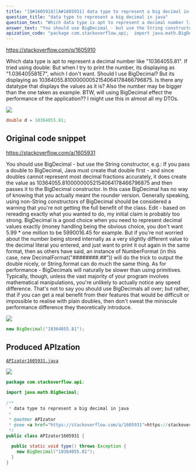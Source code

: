 ```yaml
---
title: "[Q#1605910][A#1605931] data type to represent a big decimal in java"
question_title: "data type to represent a big decimal in java"
question_text: "Which data type is apt to represent a decimal number like \"10364055.81\". If tried using double: But when I try to print the number, its displaying as \"1.036405581E7\", which I don't want. Should I use BigDecimal? But its displaying as 10364055.81000000052154064178466796875. Is there any datatype that displays the values as it is? Also the number may be bigger than the one taken as example. BTW, will using BigDecimal effect the performance of the application?? I might use this in almost all my DTOs."
answer_text: "You should use BigDecimal - but use the String constructor, e.g.: If you pass a double to BigDecimal, Java must create that double first - and since doubles cannot represent most decimal fractions accurately, it does create the value as 10364055.81000000052154064178466796875 and then passes it to the BigDecimal constructor.  In this case BigDecimal has no way of knowing that you actually meant the rounder version. Generally speaking, using non-String constructors of BigDecimal should be considered a warning that you're not getting the full benefit of the class. Edit - based on rereading exactly what you wanted to do, my initial claim is probably too strong.  BigDecimal is a good choice when you need to represent decimal values exactly (money handling being the obvious choice, you don't want 5.99 * one million to be 5990016.45 for example. But if you're not worried about the number being stored internally as a very slightly different value to the decimal literal you entered, and just want to print it out again in the same format, then as others have said, an instance of NumberFormat (in this case, new DecimalFormat(\"########.##\")) will do the trick to output the double nicely, or String.format can do much the same thing. As for performance - BigDecimals will naturally be slower than using primitives.  Typically, though, unless the vast majority of your program involves mathematical manipulations, you're unlikely to actually notice any speed difference.  That's not to say you should use BigDecimals all over; but rather, that if you can get a real benefit from their features that would be difficult or impossible to realise with plain doubles, then don't sweat the miniscule performance difference they theoretically introduce."
apization_code: "package com.stackoverflow.api;  import java.math.BigDecimal;  /**  * data type to represent a big decimal in java  *  * @author APIzator  * @see <a href=\"https://stackoverflow.com/a/1605931\">https://stackoverflow.com/a/1605931</a>  */ public class APIzator1605931 {    public static void type() throws Exception {     new BigDecimal(\"10364055.81\");   } }"
---
```


https://stackoverflow.com/q/1605910

Which data type is apt to represent a decimal number like &quot;10364055.81&quot;.
If tried using double:
But when I try to print the number, its displaying as &quot;1.036405581E7&quot;, which I don&#x27;t want.
Should I use BigDecimal? But its displaying as 10364055.81000000052154064178466796875.
Is there any datatype that displays the values as it is? Also the number may be bigger than the one taken as example.
BTW, will using BigDecimal effect the performance of the application?? I might use this in almost all my DTOs.


<div class="code-logo"><img src="/stackoverflow.png" /></div>

```java
double d = 10364055.81;
```


## Original code snippet

https://stackoverflow.com/a/1605931

You should use BigDecimal - but use the String constructor, e.g.:
If you pass a double to BigDecimal, Java must create that double first - and since doubles cannot represent most decimal fractions accurately, it does create the value as 10364055.81000000052154064178466796875 and then passes it to the BigDecimal constructor.  In this case BigDecimal has no way of knowing that you actually meant the rounder version.
Generally speaking, using non-String constructors of BigDecimal should be considered a warning that you&#x27;re not getting the full benefit of the class.
Edit - based on rereading exactly what you wanted to do, my initial claim is probably too strong.  BigDecimal is a good choice when you need to represent decimal values exactly (money handling being the obvious choice, you don&#x27;t want 5.99 * one million to be 5990016.45 for example.
But if you&#x27;re not worried about the number being stored internally as a very slightly different value to the decimal literal you entered, and just want to print it out again in the same format, then as others have said, an instance of NumberFormat (in this case, new DecimalFormat(&quot;########.##&quot;)) will do the trick to output the double nicely, or String.format can do much the same thing.
As for performance - BigDecimals will naturally be slower than using primitives.  Typically, though, unless the vast majority of your program involves mathematical manipulations, you&#x27;re unlikely to actually notice any speed difference.  That&#x27;s not to say you should use BigDecimals all over; but rather, that if you can get a real benefit from their features that would be difficult or impossible to realise with plain doubles, then don&#x27;t sweat the miniscule performance difference they theoretically introduce.

<div class="code-logo"><img src="/stackoverflow.png" /></div>

```java
new BigDecimal("10364055.81");
```

## Produced APIzation

[`APIzator1605931.java`](https://github.com/pasqualesalza/apization/raw/main/data/search/APIzator1605931.java)

<div class="code-logo"><img src="/apizator.png" /></div>

```java
package com.stackoverflow.api;

import java.math.BigDecimal;

/**
 * data type to represent a big decimal in java
 *
 * @author APIzator
 * @see <a href="https://stackoverflow.com/a/1605931">https://stackoverflow.com/a/1605931</a>
 */
public class APIzator1605931 {

  public static void type() throws Exception {
    new BigDecimal("10364055.81");
  }
}

```